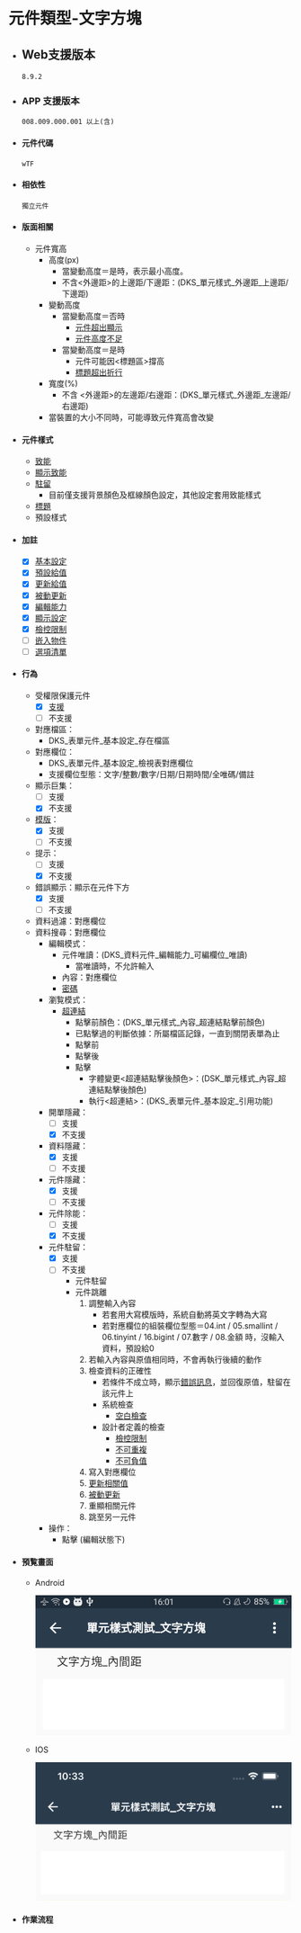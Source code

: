 # 元件類型-文字方塊

* ## Web支援版本
  
      8.9.2

* ### APP 支援版本

      008.009.000.001 以上(含)

* #### 元件代碼

      wTF

* #### 相依性

      獨立元件

* #### 版面相關

  * 元件寬高
    * 高度(px)
      * 當變動高度＝是時，表示最小高度。
      * 不含<外邊距>的上邊距/下邊距：(DKS_單元樣式_外邊距_上邊距/下邊距)
    * 變動高度
      * 當變動高度＝否時
        * [元件超出顯示](../general/rule)
        * [元件高度不足](../general/rule)
      * 當變動高度＝是時
        * 元件可能因<標題區>撐高
        * [標題超出折行](../general/rule)
    * 寬度(%)
      * 不含 <外邊距>的左邊距/右邊距：(DKS_單元樣式_外邊距_左邊距/右邊距)
    * 當裝置的大小不同時，可能導致元件寬高會改變

* #### 元件樣式

  * [致能](../general/style#致能Apps_Enable)
  * [顯示致能](../general/style#顯示致能Apps_Display_Enable)
  * [駐留](../general/style#駐留Apps_onFocus)
    * 目前僅支援背景顏色及框線顏色設定，其他設定套用致能樣式
  * [標題](../general/style#標題Apps_Title)
  * 預設樣式

* #### 加註

  * [x] [基本設定](../Addition/Component/basicSettings)
  * [x] [預設給值](../Addition/Component/defaultValue)
  * [x] [更新給值](../Addition/Component/updateValue)
  * [x] [被動更新](../Addition/Component/passiveUpdate)
  * [x] [編輯能力](../Addition/Component/editing)
  * [x] [顯示設定](../Addition/Component/display)
  * [x] [檢控限制](../Addition/Component/prosecutionRestrictions)
  * [ ] [嵌入物件](../Addition/Component/embedded)
  * [ ] [選項清單](../Addition/Component/optionalList)

* #### 行為

  * 受權限保護元件
    * [x] [支援](../general/rule)
    * [ ] 不支援
  * 對應檔區：
    * DKS_表單元件_基本設定_存在檔區
  * 對應欄位：
    * DKS_表單元件_基本設定_檢視表對應欄位
    * 支援欄位型態：文字/整數/數字/日期/日期時間/全唯碼/備註
  * 顯示巨集：
    * [ ] 支援
    * [x] 不支援
  * [模版](../general/model)：
    * [x] 支援
    * [ ] 不支援
  * 提示：
    * [ ] 支援
    * [x] 不支援
  * 錯誤顯示：顯示在元件下方
    * [x] 支援
    * [ ] 不支援
  * 資料過濾：對應欄位
  * 資料搜尋：對應欄位
    * 編輯模式：
      * 元件唯讀：(DKS_資料元件_編輯能力_可編欄位_唯讀)
        * 當唯讀時，不允許輸入
      * 內容：對應欄位
      * [密碼](../Addition/Component/basicSettings)
    * 瀏覧模式：
      * [超連結](../Addition/Component/basicSettings)
        * 點擊前顏色：(DKS_單元樣式_內容_超連結點擊前顏色)
        * 已點擊過的判斷依據：所屬檔區記錄，一直到關閉表單為止
        * 點擊前
        * 點擊後
        * 點擊
          * 字體變更<超連結點擊後顏色>：(DSK_單元樣式_內容_超連結點擊後顏色)
          * 執行<超連結>：(DKS_表單元件_基本設定_引用功能)
    * 開單隱藏：
      * [ ] 支援
      * [x] 不支援
    * 資料隱藏：
      * [x] 支援
      * [ ] 不支援
    * 元件隱藏：
      * [x] 支援
      * [ ] 不支援
    * 元件除能：
      * [ ] 支援
      * [x] 不支援
    * 元件駐留：
      * [x] 支援
      * [ ] 不支援
        * 元件駐留
        * 元件跳離
          1. 調整輸入內容
               * 若套用大寫模版時，系統自動將英文字轉為大寫
               * 若對應欄位的組裝欄位型態＝04.int / 05.smallint / 06.tinyint / 16.bigint / 07.數字 / 08.金額 時，沒輸入資料，預設給0
          2. 若輸入內容與原值相同時，不會再執行後續的動作
          3. 檢查資料的正確性
             * 若條件不成立時，顯示[錯誤訊息](../general/rule)，並回復原值，駐留在該元件上
             * 系統檢查
               * [空白檢查](../Addition/Component/basicSettings)
             * 設計者定義的檢查
               * [檢控限制](../Addition/Component/prosecutionRestrictions)
               * [不可重複](../Addition/Component/basicSettings)
               * [不可負值](../Addition/Component/basicSettings)
          4. 寫入對應欄位
          5. [更新相關值](../Addition/Component/updateValue)
          6. [被動更新](../Addition/Component/passiveUpdate)
          7. 重顯相關元件
          8. 跳至另一元件
    * 操作：
      * 點擊 (編輯狀態下)

* #### 預覧畫面

  * Android

    ![image](./image/android/componentTextEditing.png)

  * IOS

    ![image](./image/ios/componentTextEditing.png)

* #### 作業流程
